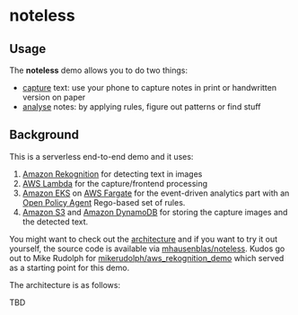# noteless

## Usage

The **noteless** demo allows you to do two things:

- [capture](capture/) text: use your phone to capture notes in print or handwritten version on paper
- [analyse](notes/) notes: by applying rules, figure out patterns or find stuff

## Background

This is a serverless end-to-end demo and it uses:

1. [Amazon Rekognition](https://aws.amazon.com/rekognition/) for detecting text in images
2. [AWS Lambda](https://aws.amazon.com/lambda/) for the capture/frontend processing
3. [Amazon EKS](https://aws.amazon.com/eks/) on [AWS Fargate](https://aws.amazon.com/fargate/) for the event-driven analytics part with an [Open Policy Agent](https://www.openpolicyagent.org/) Rego-based set of rules.
4. [Amazon S3](https://aws.amazon.com/s3/) and [Amazon DynamoDB](https://aws.amazon.com/dynamodb/) for storing the capture images and the detected text.

You might want to check out the [architecture](https://mhausenblas.info/noteless/docs/design.pdf) and if you want to try it out yourself, 
the source code is available via [mhausenblas/noteless](https://github.com/mhausenblas/noteless). Kudos go out to Mike Rudolph for [mikerudolph/aws_rekognition_demo](https://github.com/mikerudolph/aws_rekognition_demo) which
served as a starting point for this demo.

The architecture is as follows:

TBD